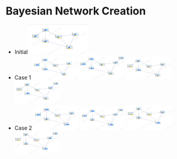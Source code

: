 # Bayesian Network Creation
- Initial <img src="Screenshots/Initial Condition.PNG" width="33%">
- Case 1 
<img src="Screenshots/Case-1 a.PNG" width="25%"> <img src="Screenshots/Case-1.1 a.PNG" width="25%"> <img src="Screenshots/Case-1 b.PNG" width="25%"> <img src="Screenshots/Case-1.1 b.PNG" width="25%">
- Case 2 
<img src="Screenshots/Case-2 a.PNG" width="25%"> <img src="Screenshots/Case-2.1 a.PNG" width="25%"> <img src="Screenshots/Case-2 b.PNG" width="25%"> <img src="Screenshots/Case-2.1 b.PNG" width="25%">
